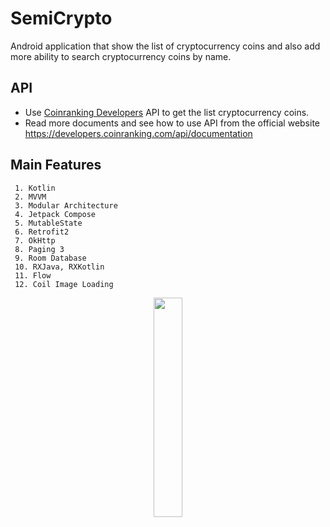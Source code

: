 
# SemiCrypto

Android application that show the list of cryptocurrency coins and also add more ability to search cryptocurrency coins by name.

## API

* Use [Coinranking Developers](https://twitter.com/dompizzie) API to get the list cryptocurrency coins. 
* Read more documents and see how to use API from the official website https://developers.coinranking.com/api/documentation

## Main Features

~~~
 1. Kotlin
 2. MVVM
 3. Modular Architecture
 4. Jetpack Compose
 5. MutableState
 6. Retrofit2
 7. OkHttp
 8. Paging 3
 9. Room Database
 10. RXJava, RXKotlin
 11. Flow
 12. Coil Image Loading
~~~

<p align="center" width="100%">
  <img width="30%" src="https://user-images.githubusercontent.com/24150580/134407571-716f56fa-ff33-4227-a34d-0afd303c965b.gif" />
</p>
